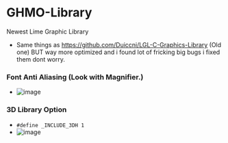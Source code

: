 # GHMO-Library
Newest Lime Graphic Library

* Same things as https://github.com/Duiccni/LGL-C-Graphics-Library (Old one) BUT way more optimized and i found lot of fricking big bugs i fixed them dont worry.

### Font Anti Aliasing (Look with Magnifier.)
* ![image](https://github.com/Duiccni/GHMO-Library/assets/143947543/150fc1fb-9eb3-43a1-a077-e29b3533826f)

### 3D Library Option
* ``` #define _INCLUDE_3DH 1 ```
* ![image](https://github.com/Duiccni/GHMO-Library/assets/143947543/5529bb49-6c35-426a-aad2-c19b6c222bd9)
